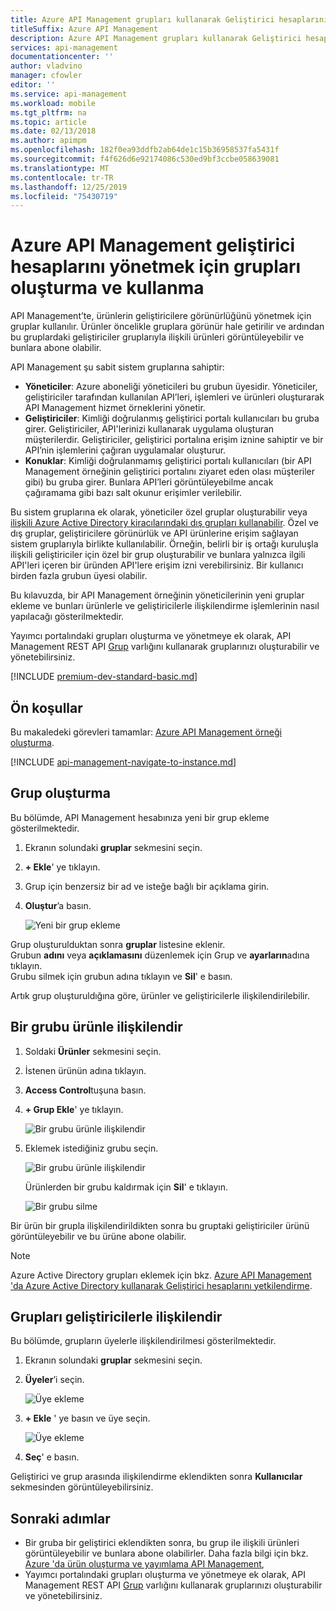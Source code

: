 ```yaml
---
title: Azure API Management grupları kullanarak Geliştirici hesaplarını yönetme
titleSuffix: Azure API Management
description: Azure API Management grupları kullanarak Geliştirici hesaplarını yönetmeyi öğrenin
services: api-management
documentationcenter: ''
author: vladvino
manager: cfowler
editor: ''
ms.service: api-management
ms.workload: mobile
ms.tgt_pltfrm: na
ms.topic: article
ms.date: 02/13/2018
ms.author: apimpm
ms.openlocfilehash: 182f0ea93ddfb2ab64de1c15b36958537fa5431f
ms.sourcegitcommit: f4f626d6e92174086c530ed9bf3ccbe058639081
ms.translationtype: MT
ms.contentlocale: tr-TR
ms.lasthandoff: 12/25/2019
ms.locfileid: "75430719"
---
```

# <a name="how-to-create-and-use-groups-to-manage-developer-accounts-in-azure-api-management"></a>Azure API Management geliştirici hesaplarını yönetmek için grupları oluşturma ve kullanma

API Management’te, ürünlerin geliştiricilere görünürlüğünü yönetmek için gruplar kullanılır. Ürünler öncelikle gruplara görünür hale getirilir ve ardından bu gruplardaki geliştiriciler gruplarıyla ilişkili ürünleri görüntüleyebilir ve bunlara abone olabilir. 

API Management şu sabit sistem gruplarına sahiptir:

* **Yöneticiler**: Azure aboneliği yöneticileri bu grubun üyesidir. Yöneticiler, geliştiriciler tarafından kullanılan API’leri, işlemleri ve ürünleri oluşturarak API Management hizmet örneklerini yönetir.
* **Geliştiriciler**: Kimliği doğrulanmış geliştirici portalı kullanıcıları bu gruba girer. Geliştiriciler, API'lerinizi kullanarak uygulama oluşturan müşterilerdir. Geliştiriciler, geliştirici portalına erişim iznine sahiptir ve bir API’nin işlemlerini çağıran uygulamalar oluşturur.
* **Konuklar**: Kimliği doğrulanmamış geliştirici portalı kullanıcıları (bir API Management örneğinin geliştirici portalını ziyaret eden olası müşteriler gibi) bu gruba girer. Bunlara API’leri görüntüleyebilme ancak çağıramama gibi bazı salt okunur erişimler verilebilir.

Bu sistem gruplarına ek olarak, yöneticiler özel gruplar oluşturabilir veya [ilişkili Azure Active Directory kiracılarındaki dış grupları kullanabilir][leverage external groups in associated Azure Active Directory tenants]. Özel ve dış gruplar, geliştiricilere görünürlük ve API ürünlerine erişim sağlayan sistem gruplarıyla birlikte kullanılabilir. Örneğin, belirli bir iş ortağı kuruluşla ilişkili geliştiriciler için özel bir grup oluşturabilir ve bunlara yalnızca ilgili API'leri içeren bir üründen API'lere erişim izni verebilirsiniz. Bir kullanıcı birden fazla grubun üyesi olabilir.

Bu kılavuzda, bir API Management örneğinin yöneticilerinin yeni gruplar ekleme ve bunları ürünlerle ve geliştiricilerle ilişkilendirme işlemlerinin nasıl yapılacağı gösterilmektedir.

Yayımcı portalındaki grupları oluşturma ve yönetmeye ek olarak, API Management REST API [Grup](https://docs.microsoft.com/rest/api/apimanagement/apimanagementrest/azure-api-management-rest-api-group-entity) varlığını kullanarak gruplarınızı oluşturabilir ve yönetebilirsiniz.

[!INCLUDE [premium-dev-standard-basic.md](../../includes/api-management-availability-premium-dev-standard-basic.md)]

## <a name="prerequisites"></a>Ön koşullar

Bu makaledeki görevleri tamamlar: [Azure API Management örneği oluşturma](get-started-create-service-instance.md).

[!INCLUDE [api-management-navigate-to-instance.md](../../includes/api-management-navigate-to-instance.md)]

## <a name="create-group"> </a>Grup oluşturma

Bu bölümde, API Management hesabınıza yeni bir grup ekleme gösterilmektedir.

1. Ekranın solundaki **gruplar** sekmesini seçin.
2. **+ Ekle**' ye tıklayın.
3. Grup için benzersiz bir ad ve isteğe bağlı bir açıklama girin.
4. **Oluştur**’a basın.

    ![Yeni bir grup ekleme](./media/api-management-howto-create-groups/groups001.png)

Grup oluşturulduktan sonra **gruplar** listesine eklenir. <br/>Grubun **adını** veya **açıklamasını** düzenlemek için Grup ve **ayarların**adına tıklayın.<br/>Grubu silmek için grubun adına tıklayın ve **Sil**' e basın.

Artık grup oluşturuldığına göre, ürünler ve geliştiricilerle ilişkilendirilebilir.

## <a name="associate-group-product"> </a>Bir grubu ürünle ilişkilendir

1. Soldaki **Ürünler** sekmesini seçin.
2. İstenen ürünün adına tıklayın.
3. **Access Control**tuşuna basın.
4. **+ Grup Ekle**' ye tıklayın.

    ![Bir grubu ürünle ilişkilendir](./media/api-management-howto-create-groups/groups002.png)
5. Eklemek istediğiniz grubu seçin.

    ![Bir grubu ürünle ilişkilendir](./media/api-management-howto-create-groups/groups003.png)

    Ürünlerden bir grubu kaldırmak için **Sil**' e tıklayın.

    ![Bir grubu silme](./media/api-management-howto-create-groups/groups004.png)

Bir ürün bir grupla ilişkilendirildikten sonra bu gruptaki geliştiriciler ürünü görüntüleyebilir ve bu ürüne abone olabilir.

> [!NOTE]
> Azure Active Directory grupları eklemek için bkz. [Azure API Management 'da Azure Active Directory kullanarak Geliştirici hesaplarını yetkilendirme](api-management-howto-aad.md).

## <a name="associate-group-developer"> </a>Grupları geliştiricilerle ilişkilendir

Bu bölümde, grupların üyelerle ilişkilendirilmesi gösterilmektedir.

1. Ekranın solundaki **gruplar** sekmesini seçin.
2. **Üyeler**’i seçin.

    ![Üye ekleme](./media/api-management-howto-create-groups/groups005.png)
3. **+ Ekle** ' ye basın ve üye seçin.

    ![Üye ekleme](./media/api-management-howto-create-groups/groups006.png)
4. **Seç**' e basın.

Geliştirici ve grup arasında ilişkilendirme eklendikten sonra **Kullanıcılar** sekmesinden görüntüleyebilirsiniz.

## <a name="next-steps"> </a>Sonraki adımlar

* Bir gruba bir geliştirici eklendikten sonra, bu grup ile ilişkili ürünleri görüntüleyebilir ve bunlara abone olabilirler. Daha fazla bilgi için bkz. [Azure 'da ürün oluşturma ve yayımlama API Management][How create and publish a product in Azure API Management],
* Yayımcı portalındaki grupları oluşturma ve yönetmeye ek olarak, API Management REST API [Grup](https://docs.microsoft.com/rest/api/apimanagement/apimanagementrest/azure-api-management-rest-api-group-entity) varlığını kullanarak gruplarınızı oluşturabilir ve yönetebilirsiniz.

[Create a group]: #create-group
[Associate a group with a product]: #associate-group-product
[Associate groups with developers]: #associate-group-developer
[Next steps]: #next-steps

[How create and publish a product in Azure API Management]: api-management-howto-add-products.md

[Get started with Azure API Management]: get-started-create-service-instance.md
[Create an API Management service instance]: get-started-create-service-instance.md
[leverage external groups in associated Azure Active Directory tenants]: api-management-howto-aad.md
